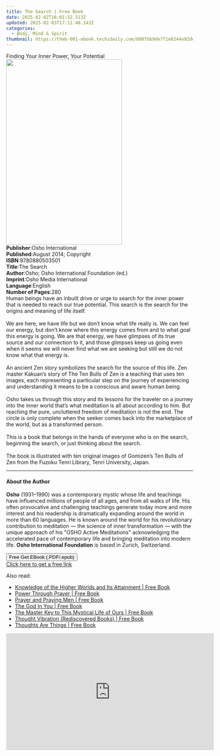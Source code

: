 ```yaml
---
title: The Search | Free Book
date: 2025-02-02T16:01:52.513Z
updated: 2025-02-03T17:11:48.143Z
categories:
  - Body, Mind & Spirit
thumbnail: https://thmb-001-ebook.techidaily.com/0807bb9de7f1e0244e92de6aaee81948c8d757ca584c26817abf8df330a5bcc1.jpg
---
```

<main id="book-container">
  <div class="flex flex-col">
    <div class="book-brief flex-1 py-6 px-4 sm:p-6 md:py-10 md:px-8">
      <!-- brief-->
      <div class="book-brief-main">
        Finding Your Inner Power, Your Potential
      </div>
    </div>
    <div
      class="book-meta-info flex-1 grid gap-4 col-start-1 col-end-3 row-start-1 sm:mb-6 sm:grid-cols-4 lg:gap-6 lg:col-start-2 lg:row-end-6 lg:row-span-6 lg:mb-0"
    >
      <div
        class="book-meta-info-left place-content-center mt-4 p-4 text-sm leading-6 col-start-2 col-span-2 dark:text-slate-400"
      >
        <img
          class="w-full h-500 object-cover rounded-lg sm:h-255 sm:col-span-2 lg:col-span-full"
          src="https://img-001-ebook.techidaily.com/8c63e0adf9955b51ad882970e69e6a4d45c147fa795a1d736926a705b6baf5e7.jpg"
          alt=""
          width="312"
          height="500"
        />
      </div>
      <div
        class="book-meta-info-right mt-2 col-start-1 row-start-2 col-span-3 self-center"
      >
        <!-- meta data  -->
        <div class="flex flex-col px-4 md:px-8">
          <div class="flex-1">
            <strong>Publisher</strong>:<span class="px-2"
              >Osho International</span
            >
          </div>
          <div class="flex-1">
            <strong>Published</strong>:<span class="px-2"
              >August 2014; Copyright</span
            >
          </div>
          <div class="flex-1">
            <strong>ISBN</strong>:<span class="px-2">9780880503501</span>
          </div>
          <div class="flex-1">
            <strong>Title</strong>:<span class="px-2">The Search</span>
          </div>
          <div class="flex-1">
            <strong>Author</strong>:<span class="px-2"
              >Osho; Osho International Foundation (ed.)</span
            >
          </div>
          <div class="flex-1">
            <strong>Imprint</strong>:<span class="px-2"
              >Osho Media International</span
            >
          </div>
          <div class="flex-1">
            <strong>Language</strong>:<span class="px-2">English</span>
          </div>
          <div class="flex-1">
            <strong>Number of Pages</strong>:<span class="px-2">280</span>
          </div>
        </div>
      </div>
    </div>
    <div class="book-description flex-1 py-6 px-4 sm:p-6 md:py-10 md:px-8">
      <div class="book-description-main">
        <div accordion-content="" id="description">
          Human beings have an inbuilt drive or urge to search for the inner
          power that is needed to reach our true potential. This search is the
          search for the origins and meaning of life itself.<br /><br />We are
          here, we have life but we don’t know what life really is. We can feel
          our energy, but don’t know where this energy comes from and to what
          goal this energy is going. We are that energy, we have glimpses of its
          true source and our connection to it, and those glimpses keep us going
          even when it seems we will never find what we are seeking but still we
          do not know what that energy is.<br /><br />An ancient Zen story
          symbolizes the search for the source of this life. Zen master Kakuan’s
          story of The Ten Bulls of Zen is a teaching that uses ten images, each
          representing a particular step on the journey of experiencing and
          understanding it means to be a conscious and aware human being.<br /><br />Osho
          takes us through this story and its lessons for the traveler on a
          journey into the inner world that’s what meditation is all about
          according to him. But reaching the pure, uncluttered freedom of
          meditation is not the end. The circle is only complete when the seeker
          comes back into the marketplace of the world, but as a transformed
          person.<br /><br />This is a book that belongs in the hands of
          everyone who is on the search, beginning the search, or just thinking
          about the search.<br /><br />The book is illustrated with ten original
          images of Gomizen’s Ten Bulls of Zen from the Fuzoku Tenri Library,
          Tenri University, Japan.<br />
        </div>
        <div class="accordion-fader"></div>
      </div>
    </div>
    <div class="book-excerpts flex-1 py-6 px-4 sm:p-6 md:py-10 md:px-8">
      <!-- excerpts-->
      <div class="book-excerpts-main">
        <hr />
        <h4 class="placeholder placeholder-heading">
          <span>About the Author</span>
        </h4>
        <p>
          <b>Osho</b> (1931–1990) was a contemporary mystic whose life and
          teachings have influenced millions of people of all ages, and from all
          walks of life. His often provocative and challenging teachings
          generate today more and more interest and his readership is
          dramatically expanding around the world in more than 60 languages. He
          is known around the world for his revolutionary contribution to
          meditation — the science of inner transformation — with the unique
          approach of his "OSHO Active Meditations" acknowledging the
          accelerated pace of contemporary life and bringing meditation into
          modern life. <b>Osho International Foundation</b> is based in Zurich,
          Switzerland.
        </p>
      </div>
    </div>
    <div
      class="book-about-author flex-1 py-6 px-4 sm:p-6 md:py-10 md:px-8"
    ></div>
    <div class="book-free-get flex-1 py-6 px-4 sm:p-6 md:py-10 md:px-8">
      <button
        id="btn-free-get"
        class="bg-blue-500 hover:bg-blue-700 text-white font-bold py-2 px-4 rounded"
      >
        Free Get EBook (.PDF/.epub)
      </button>
      <div id="countdown-display" class="px-2 text-lg mt-2"></div>
      <a
        id="free-link"
        class="hidden bg-blue-500 hover:bg-blue-700 text-white font-bold py-2 px-4 rounded"
        href="https://www.ebooks.com/en-us/book/96476508/the-search/osho/"
        target="_blank"
        >Click here to get a free link</a
      >
    </div>
    <script>
      let countdownTime = 0;
      let countdownInterval = null;
      document
        .getElementById('btn-free-get')
        .addEventListener('click', startCountdown);
      function startCountdown() {
        countdownTime = new Date().getTime() + 60000 * 3;
        countdownInterval = setInterval(updateCountdown, 1000);
        document.getElementById('btn-free-get').disabled = true;
        document
          .getElementById('btn-free-get')
          .classList.add('bg-gray-500', 'cursor-not-allowed');
      }
      function updateCountdown() {
        let currentTime = new Date().getTime();
        let timeLeft = countdownTime - currentTime;
        let secondsLeft = Math.floor(timeLeft / 1000);
        document.getElementById('countdown-display').innerHTML =
          `Remaining time: ${secondsLeft} seconds.`;
        if (secondsLeft <= 0) {
          clearInterval(countdownInterval);
          document.getElementById('btn-free-get').classList.add('hidden');
          document.getElementById('free-link').classList.remove('hidden');
          document.getElementById('countdown-display').innerHTML = '';
        }
      }
    </script>
  </div>
</main>

<ins class="adsbygoogle"
      style="display:block"
      data-ad-client="ca-pub-7571918770474297"
      data-ad-slot="8358498916"
      data-ad-format="auto"
      data-full-width-responsive="true"></ins>
    

<span class="atpl-alsoreadstyle">Also read:</span>
<div><ul>
<li><a href="https://novels-ebooks.techidaily.com/96506367-9781515400011-knowledge-of-the-higher-worlds-and-its-attainment/"><u>Knowledge of the Higher Worlds and Its Attainment | Free Book</u></a></li>
<li><a href="https://novels-ebooks.techidaily.com/96506105-9781633846654-power-through-prayer/"><u>Power Through Prayer | Free Book</u></a></li>
<li><a href="https://novels-ebooks.techidaily.com/96506108-9781633846661-prayer-and-praying-men/"><u>Prayer and Praying Men | Free Book</u></a></li>
<li><a href="https://novels-ebooks.techidaily.com/96506113-9781633846579-the-god-in-you/"><u>The God In You | Free Book</u></a></li>
<li><a href="https://novels-ebooks.techidaily.com/96506054-9781633845817-the-master-key-to-this-mystical-life-of-ours/"><u>The Master Key to This Mystical Life of Ours | Free Book</u></a></li>
<li><a href="https://novels-ebooks.techidaily.com/96506162-9781633847170-thought-vibration-rediscovered-books/"><u>Thought Vibration (Rediscovered Books) | Free Book</u></a></li>
<li><a href="https://novels-ebooks.techidaily.com/96506097-9781633846562-thoughts-are-things/"><u>Thoughts Are Things | Free Book</u></a></li>
</ul></div>

<!-- affiliate ads begin -->
<iframe width="560" height="315" src="https://www.youtube.com/embed/MmTJlcwgyrQ?si=x3hba82M0tT57fj7" title="YouTube video player" frameborder="0" allow="accelerometer; autoplay; clipboard-write; encrypted-media; gyroscope; picture-in-picture; web-share" referrerpolicy="strict-origin-when-cross-origin" allowfullscreen></iframe>
<!-- affiliate ads end -->


